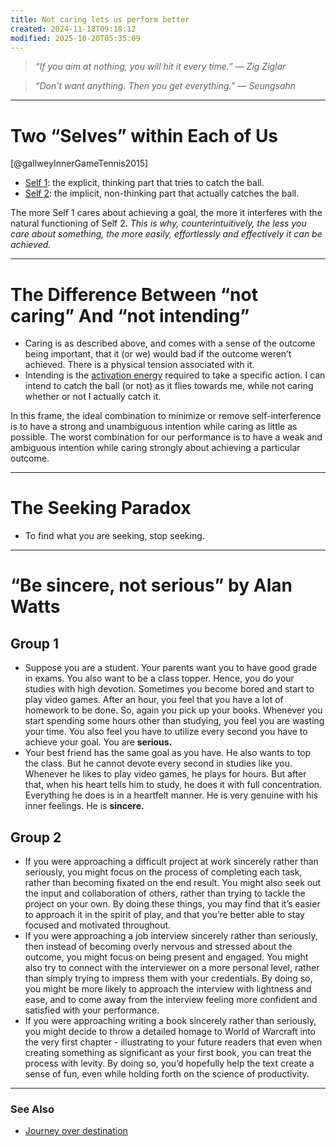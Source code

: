 ```yaml
---
title: Not caring lets us perform better
created: 2024-11-18T09:18:12
modified: 2025-10-20T05:35:09
---
```


> _“If you aim at nothing, you will hit it every time.” — Zig Ziglar_

> _“Don’t want anything. Then you get everything.” — Seungsahn_

---

# Two “Selves” within Each of Us

[@gallweyInnerGameTennis2015]

* <u>Self 1</u>: the explicit, thinking part that tries to catch the ball.
* <u>Self 2</u>: the implicit, non-thinking part that actually catches the ball.

The more Self 1 cares about achieving a goal, the more it interferes with the natural functioning of Self 2. _This is why, counterintuitively, the less you care about something, the more easily, effortlessly and effectively it can be achieved._

---

# The Difference Between “not caring” And “not intending”

* Caring is as described above, and comes with a sense of the outcome being important, that it (or we) would bad if the outcome weren’t achieved. There is a physical tension associated with it.
* Intending is the [activation energy](why-is-it-so-hard-to-just-do-the-work.md) required to take a specific action. I can intend to catch the ball (or not) as it flies towards me, while not caring whether or not I actually catch it.

In this frame, the ideal combination to minimize or remove self-interference is to have a strong and unambiguous intention while caring as little as possible. The worst combination for our performance is to have a weak and ambiguous intention while caring strongly about achieving a particular outcome.

---

# The Seeking Paradox

* To find what you are seeking, stop seeking.

---

# “Be sincere, not serious” by Alan Watts

## Group 1

* Suppose you are a student. Your parents want you to have good grade in exams. You also want to be a class topper. Hence, you do your studies with high devotion. Sometimes you become bored and start to play video games. After an hour, you feel that you have a lot of homework to be done. So, again you pick up your books. Whenever you start spending some hours other than studying, you feel you are wasting your time. You also feel you have to utilize every second you have to achieve your goal. You are **serious.**
* Your best friend has the same goal as you have. He also wants to top the class. But he cannot devote every second in studies like you. Whenever he likes to play video games, he plays for hours. But after that, when his heart tells him to study, he does it with full concentration. Everything he does is in a heartfelt manner. He is very genuine with his inner feelings. He is **sincere.**

## Group 2

* If you were approaching a difficult project at work sincerely rather than seriously, you might focus on the process of completing each task, rather than becoming fixated on the end result. You might also seek out the input and collaboration of others, rather than trying to tackle the project on your own. By doing these things, you may find that it’s easier to approach it in the spirit of play, and that you’re better able to stay focused and motivated throughout.
* If you were approaching a job interview sincerely rather than seriously, then instead of becoming overly nervous and stressed about the outcome, you might focus on being present and engaged. You might also try to connect with the interviewer on a more personal level, rather than simply trying to impress them with your credentials. By doing so, you might be more likely to approach the interview with lightness and ease, and to come away from the interview feeling more confident and satisfied with your performance.
* If you were approaching writing a book sincerely rather than seriously, you might decide to throw a detailed homage to World of Warcraft into the very first chapter - illustrating to your future readers that even when creating something as significant as your first book, you can treat the process with levity. By doing so, you’d hopefully help the text create a sense of fun, even while holding forth on the science of productivity.

---

### See Also

* [Journey over destination](journey-over-destination.md)
